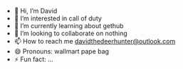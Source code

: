 - 👋 Hi, I’m David
- 👀 I’m interested in call of duty
- 🌱 I’m currently learning about gethub
- 💞️ I’m looking to collaborate on nothing
- 📫 How to reach me davidthedeerhunter@outlook.com
- 😄 Pronouns: wallmart pape bag
- ⚡ Fun fact: ...

<!---
davidthedeerhunter/davidthedeerhunter is a ✨ special ✨ repository because its `README.md` (this file) appears on your GitHub profile.
You can click the Preview link to take a look at your changes.
--->

